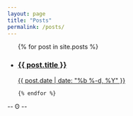 ```yaml
---
layout: page
title: "Posts"
permalink: /posts/
---
```


<div>

  <ul class="post-list">
    {% for post in site.posts %}
    <a class="post-meta" href="{{ post.url | prepend: site.baseurl }}">
       <li>
       <h3>{{ post.title }}</h3>
       {{ post.date | date: "%b %-d, %Y" }} </li>
    </a>
     

    {% endfor %}
  </ul>

</div>


<div class="center logo_site">-- &#664; --</div>
